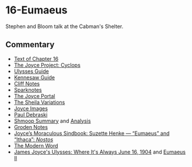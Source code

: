 # 16-Eumaeus

Stephen and Bloom talk at the Cabman's Shelter.

## Commentary

- [Text of Chapter 16](http://www.online-literature.com/james_joyce/ulysses/16/)
- [The Joyce Project: Cyclops](http://m.joyceproject.com/chapters/eumaeus.html)
- [Ulysses Guide](http://www.ulyssesguide.com/16-eumaeus)
- [Kennesaw Guide](http://web.archive.org/web/20120515105005/http://ksumail.kennesaw.edu:80/~mglosup/ulysses/eumaeus.htm)
- [Cliff Notes](http://www.cliffsnotes.com/literature/u/ulysses/summary-and-analysis/chapter-16)
- [Sparknotes](http://www.sparknotes.com/lit/ulysses/section16/)
- [The Joyce Portal](http://web.archive.org/web/20130409060521/http://www.robotwisdom.com/jaj/ulysses/index.html#eumaeus)
- [The Sheila Variations](http://www.sheilaomalley.com/?p=7631)
- [Joyce Images](http://www.joyceimages.com/chapter/16/)
- [Paul Debraski](https://ijustreadaboutthat.com/2010/08/23/james-joyce%e2%80%93week-7-ulysses-1922-eumaeus-ithaca/)
- [Shmoop Summary](https://www.shmoop.com/study-guides/literature/ulysses-joyce/summary/episode-16-eumaeus) and [Analysis](https://www.shmoop.com/study-guides/literature/ulysses-joyce/summary/eumaeus-analysis)
- [Groden Notes](http://www.michaelgroden.com/notes/open16.html)
- [Joyce’s Moraculous Sindbook: Suzette Henke — “Eumaeus” and “Ithaca”: *Nostos*](https://kb.osu.edu/bitstream/handle/1811/24647/JOYCES_MORACULOUS_SINDBOOK.pdf?sequence=1&isAllowed=y)
- [The Modern Word](http://web.archive.org/web/20150423131232/http://www.themodernword.com/joyce/)
- [James Joyce's Ulysses: Where It's Always June 16, 1904](http://loki.stockton.edu/~kinsellt/projects/ulysses/storyReader$52.html) and [Eumaeus II](http://loki.stockton.edu/~kinsellt/projects/ulysses/storyReader$60.html)
